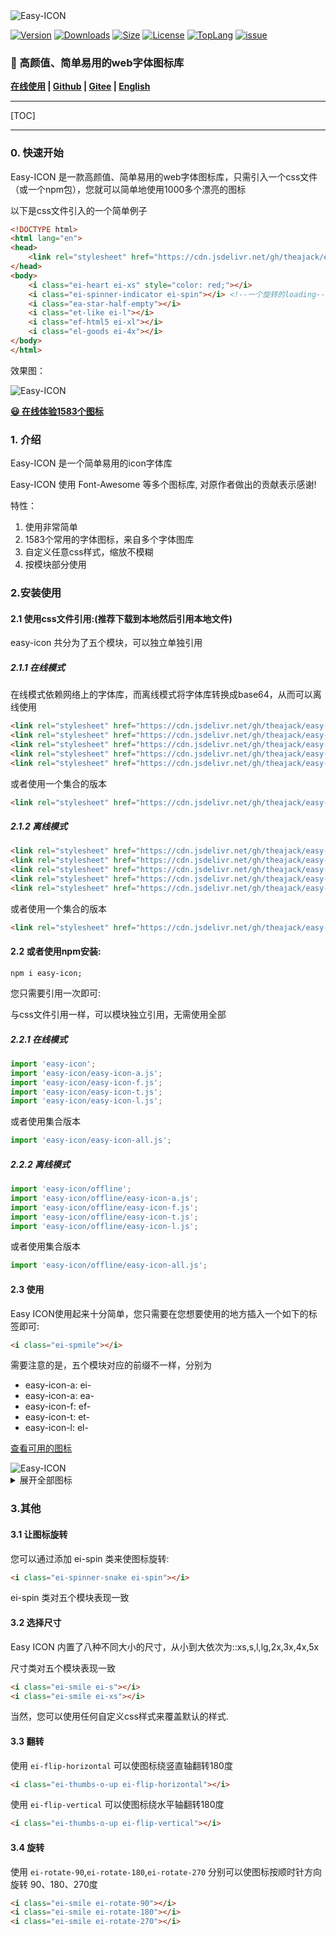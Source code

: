 <img src="https://cdn.jsdelivr.net/gh/theajack/easy-icon/assets/images/logo-black.png" alt="Easy-ICON" style="max-width:100%;">

<p>
    <a href="https://www.npmjs.com/package/easy-icon"><img src="https://img.shields.io/npm/v/easy-icon.svg" alt="Version"></a>
    <a href="https://npmcharts.com/compare/easy-icon?minimal=true"><img src="https://img.shields.io/npm/dm/easy-icon.svg" alt="Downloads"></a>
    <a href="https://cdn.jsdelivr.net/gh/theajack/easy-icon/dist/easy-icon.latest.min.js"><img src="https://img.shields.io/bundlephobia/minzip/easy-icon.svg" alt="Size"></a>
    <a href="https://github.com/theajack/easy-icon/blob/master/LICENSE"><img src="https://img.shields.io/npm/l/easy-icon.svg" alt="License"></a>
    <a href="https://github.com/theajack/easy-icon/search?l=javascript"><img src="https://img.shields.io/github/languages/top/theajack/easy-icon.svg" alt="TopLang"></a>
    <a href="https://github.com/theajack/easy-icon/issues"><img src="https://img.shields.io/github/issues-closed/theajack/easy-icon.svg" alt="issue"></a>
</p>

### 🚀 高颜值、简单易用的web字体图标库

**[在线使用](https://theajack.gitee.io/easy-icon/index_cn.html) | [Github](https://github.com/theajack/easy-icon) | [Gitee](https://gitee.com/theajack/easy-icon) | [English](https://github.com/theajack/easy-icon/blob/master/README.md)**

----

[TOC]

----

### 0. 快速开始

Easy-ICON 是一款高颜值、简单易用的web字体图标库，只需引入一个css文件（或一个npm包），您就可以简单地使用1000多个漂亮的图标

以下是css文件引入的一个简单例子

```html
<!DOCTYPE html>
<html lang="en">
<head>
    <link rel="stylesheet" href="https://cdn.jsdelivr.net/gh/theajack/easy-icon/dist/easy-icon-all.css">
</head>
<body>
    <i class="ei-heart ei-xs" style="color: red;"></i>
    <i class="ei-spinner-indicator ei-spin"></i> <!--一个旋转的loading-->
    <i class="ea-star-half-empty"></i>
    <i class="et-like ei-l"></i>
    <i class="ef-html5 ei-xl"></i>
    <i class="el-goods ei-4x"></i>
</body>
</html>
```

效果图：

<img src="https://cdn.jsdelivr.net/gh/theajack/easy-icon/assets/images/samples.png" alt="Easy-ICON" style="max-width:100%;">

[**😃 在线体验1583个图标**](https://theajack.gitee.io/easy-icon) 

### 1. 介绍

Easy-ICON 是一个简单易用的icon字体库

Easy-ICON 使用 Font-Awesome 等多个图标库, 对原作者做出的贡献表示感谢!

特性：

1. 使用非常简单
2. 1583个常用的字体图标，来自多个字体图库
3. 自定义任意css样式，缩放不模糊
4. 按模块部分使用
   
### 2.安装使用

#### 2.1 使用css文件引用:(推荐下载到本地然后引用本地文件)

easy-icon 共分为了五个模块，可以独立单独引用

##### 2.1.1 在线模式

在线模式依赖网络上的字体库，而离线模式将字体库转换成base64，从而可以离线使用

```html
<link rel="stylesheet" href="https://cdn.jsdelivr.net/gh/theajack/easy-icon/dist/easy-icon.css">
<link rel="stylesheet" href="https://cdn.jsdelivr.net/gh/theajack/easy-icon/dist/easy-icon-a.css">
<link rel="stylesheet" href="https://cdn.jsdelivr.net/gh/theajack/easy-icon/dist/easy-icon-f.css">
<link rel="stylesheet" href="https://cdn.jsdelivr.net/gh/theajack/easy-icon/dist/easy-icon-t.css">
<link rel="stylesheet" href="https://cdn.jsdelivr.net/gh/theajack/easy-icon/dist/easy-icon-l.css">
```

或者使用一个集合的版本

```html
<link rel="stylesheet" href="https://cdn.jsdelivr.net/gh/theajack/easy-icon/dist/easy-icon-all.css">
```

##### 2.1.2 离线模式

```html
<link rel="stylesheet" href="https://cdn.jsdelivr.net/gh/theajack/easy-icon/dist/easy-icon.o.css">
<link rel="stylesheet" href="https://cdn.jsdelivr.net/gh/theajack/easy-icon/dist/easy-icon-a.o.css">
<link rel="stylesheet" href="https://cdn.jsdelivr.net/gh/theajack/easy-icon/dist/easy-icon-f.o.css">
<link rel="stylesheet" href="https://cdn.jsdelivr.net/gh/theajack/easy-icon/dist/easy-icon-t.o.css">
<link rel="stylesheet" href="https://cdn.jsdelivr.net/gh/theajack/easy-icon/dist/easy-icon-l.o.css">
```

或者使用一个集合的版本

```html
<link rel="stylesheet" href="https://cdn.jsdelivr.net/gh/theajack/easy-icon/dist/easy-icon-all.o.css">
```

#### 2.2 或者使用npm安装:

```
npm i easy-icon;
```

您只需要引用一次即可:

与css文件引用一样，可以模块独立引用，无需使用全部

##### 2.2.1 在线模式

```js
import 'easy-icon';
import 'easy-icon/easy-icon-a.js';
import 'easy-icon/easy-icon-f.js';
import 'easy-icon/easy-icon-t.js';
import 'easy-icon/easy-icon-l.js';
```

或者使用集合版本

```js
import 'easy-icon/easy-icon-all.js';
```

##### 2.2.2 离线模式

```js
import 'easy-icon/offline';
import 'easy-icon/offline/easy-icon-a.js';
import 'easy-icon/offline/easy-icon-f.js';
import 'easy-icon/offline/easy-icon-t.js';
import 'easy-icon/offline/easy-icon-l.js';
```

或者使用集合版本

```js
import 'easy-icon/offline/easy-icon-all.js';
```

#### 2.3 使用

Easy ICON使用起来十分简单，您只需要在您想要使用的地方插入一个如下的标签即可:

```html
<i class="ei-spmile"></i>
```

需要注意的是，五个模块对应的前缀不一样，分别为

- easy-icon-a: ei-
- easy-icon-a: ea-
- easy-icon-f: ef-
- easy-icon-t: et-
- easy-icon-l: el-

[查看可用的图标](https://theajack.gitee.io/easy-icon/)

<img src="https://cdn.jsdelivr.net/gh/theajack/easy-icon/assets/images/icons1.png" alt="Easy-ICON" style="max-width:100%;">

<details>
    <summary>展开全部图标</summary>

<img src="https://cdn.jsdelivr.net/gh/theajack/easy-icon/assets/images/icons2.png" alt="Easy-ICON" style="max-width:100%;">

<img src="https://cdn.jsdelivr.net/gh/theajack/easy-icon/assets/images/icons3.png" alt="Easy-ICON" style="max-width:100%;">

<img src="https://cdn.jsdelivr.net/gh/theajack/easy-icon/assets/images/icons4.png" alt="Easy-ICON" style="max-width:100%;">

<img src="https://cdn.jsdelivr.net/gh/theajack/easy-icon/assets/images/icons5.png" alt="Easy-ICON" style="max-width:100%;">

</details>

### 3.其他

#### 3.1 让图标旋转

您可以通过添加 ei-spin 类来使图标旋转:

```html
<i class="ei-spinner-snake ei-spin"></i>
```

ei-spin 类对五个模块表现一致

#### 3.2 选择尺寸

Easy ICON 内置了八种不同大小的尺寸，从小到大依次为::xs,s,l,lg,2x,3x,4x,5x

尺寸类对五个模块表现一致

```html
<i class="ei-smile ei-s"></i>
<i class="ei-smile ei-xs"></i>
```

当然，您可以使用任何自定义css样式来覆盖默认的样式.

#### 3.3 翻转

使用 `ei-flip-horizontal` 可以使图标绕竖直轴翻转180度

```html
<i class="ei-thumbs-o-up ei-flip-horizontal"></i>
```

使用 `ei-flip-vertical` 可以使图标绕水平轴翻转180度

```html
<i class="ei-thumbs-o-up ei-flip-vertical"></i>
```

#### 3.4 旋转

使用 `ei-rotate-90`,`ei-rotate-180`,`ei-rotate-270` 分别可以使图标按顺时针方向旋转 90、180、270度

```html
<i class="ei-smile ei-rotate-90"></i>
<i class="ei-smile ei-rotate-180"></i>
<i class="ei-smile ei-rotate-270"></i>
```
